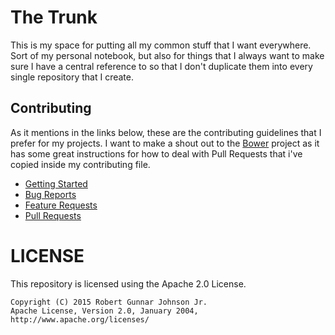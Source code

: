# The Trunk

This is my space for putting all my common stuff that I want everywhere. Sort of my personal notebook, but also for
things that I always want to make sure I have a central reference to so that I don't duplicate them into every single
repository that I create.




## Contributing
As it mentions in the links below, these are the contributing guidelines that I prefer for my projects. I want to make
a shout out to the [Bower](https://github.com/bower/bower/blob/master/CONTRIBUTING.md) project as it has some great
instructions for how to deal with Pull Requests that i've copied inside my contributing file.

* [Getting Started](https://github.com/oakensoul/trunk/blob/master/CONTRIBUTING.md)
* [Bug Reports](https://github.com/oakensoul/trunk/blob/master/CONTRIBUTING.md#bug-reports)
* [Feature Requests](https://github.com/oakensoul/trunk/blob/master/CONTRIBUTING.md#feature-requests)
* [Pull Requests](https://github.com/oakensoul/trunk/blob/master/CONTRIBUTING.md#pull-requests)

# LICENSE
This repository is licensed using the Apache 2.0 License.

```
Copyright (C) 2015 Robert Gunnar Johnson Jr.
Apache License, Version 2.0, January 2004, http://www.apache.org/licenses/
```